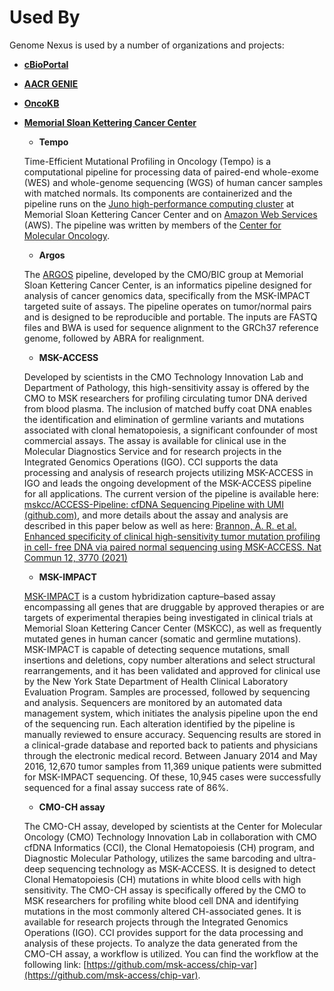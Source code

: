 # Used By

Genome Nexus is used by a number of organizations and projects:

- **[cBioPortal](https://cbioportal.org/)**

- **[AACR GENIE](https://genie.synapse.org/)**

- **[OncoKB](https://www.oncokb.org/)**

- **[Memorial Sloan Kettering Cancer Center](https://mskcc.org/)**
    - **Tempo**
    
    Time-Efficient Mutational Profiling in Oncology (Tempo) is a computational pipeline for processing data of paired-end whole-exome (WES) and whole-genome sequencing (WGS) of human cancer samples with matched normals. Its components are containerized and the pipeline runs on the [Juno high-performance computing cluster](http://mskcchpc.org/display/CLUS/Juno+Cluster+Guide) at Memorial Sloan Kettering Cancer Center and on [Amazon Web Services](https://cmotempo.netlify.app/#:~:text=Amazon%20Web%20Services,opens%20new%20window) (AWS). The pipeline was written by members of the [Center for Molecular Oncology](https://www.mskcc.org/research-programs/molecular-oncology).
    
    - **Argos**
    
    The [ARGOS](https://github.com/mskcc/argos-cwl/) pipeline, developed by the CMO/BIC group at Memorial Sloan Kettering Cancer Center, is an informatics pipeline designed for analysis of cancer genomics data, specifically from the MSK-IMPACT targeted suite of assays. The pipeline operates on tumor/normal pairs and is designed to be reproducible and portable. The inputs are FASTQ files and BWA is used for sequence alignment to the GRCh37 reference genome, followed by ABRA for realignment.
    
    - **MSK-ACCESS**
    
    Developed by scientists in the CMO Technology Innovation Lab and Department of Pathology, this high-sensitivity assay is offered by the CMO to MSK researchers for profiling circulating tumor DNA derived from blood plasma. The inclusion of matched buffy coat DNA enables the identification and elimination of germline variants and mutations associated with clonal hematopoiesis, a significant confounder of most commercial assays. The assay is available for clinical use in the Molecular Diagnostics Service and for research projects in the Integrated Genomics Operations (IGO). CCI supports the data processing and analysis of research projects utilizing MSK-ACCESS in IGO and leads the ongoing development of the MSK-ACCESS pipeline for all applications. The current version of the pipeline is available here: [mskcc/ACCESS-Pipeline: cfDNA Sequencing Pipeline with UMI (github.com)](https://github.com/mskcc/ACCESS-Pipeline), and more details about the assay and analysis are described in this paper below as well as here: [Brannon, A. R. et al. Enhanced specificity of clinical high-sensitivity tumor mutation profiling in cell- free DNA via paired normal sequencing using MSK-ACCESS. Nat Commun 12, 3770 (2021)](https://www.nature.com/articles/s41467-021-24109-5)

    - **MSK-IMPACT**
    
    [MSK-IMPACT](https://www.nature.com/articles/nm.4333) is a custom hybridization capture–based assay encompassing all genes that are druggable by approved therapies or are targets of experimental therapies being investigated in clinical trials at Memorial Sloan Kettering Cancer Center (MSKCC), as well as frequently mutated genes in human cancer (somatic and germline mutations). MSK-IMPACT is capable of detecting sequence mutations, small insertions and deletions, copy number alterations and select structural rearrangements, and it has been validated and approved for clinical use by the New York State Department of Health Clinical Laboratory Evaluation Program. Samples are processed, followed by sequencing and analysis. Sequencers are monitored by an automated data management system, which initiates the analysis pipeline upon the end of the sequencing run. Each alteration identified by the pipeline is manually reviewed to ensure accuracy. Sequencing results are stored in a clinical-grade database and reported back to patients and physicians through the electronic medical record. Between January 2014 and May 2016, 12,670 tumor samples from 11,369 unique patients were submitted for MSK-IMPACT sequencing. Of these, 10,945 cases were successfully sequenced for a final assay success rate of 86%.

    - **CMO-CH assay**
    
    The CMO-CH assay, developed by scientists at the Center for Molecular Oncology (CMO) Technology Innovation Lab in collaboration with CMO cfDNA Informatics (CCI), the Clonal Hematopoiesis (CH) program, and Diagnostic Molecular Pathology, utilizes the same barcoding and ultra-deep sequencing technology as MSK-ACCESS. It is designed to detect Clonal Hematopoiesis (CH) mutations in white blood cells with high sensitivity.
    The CMO-CH assay is specifically offered by the CMO to MSK researchers for profiling white blood cell DNA and identifying mutations in the most commonly altered CH-associated genes. It is available for research projects through the Integrated Genomics Operations (IGO). CCI provides support for the data processing and analysis of these projects.
    To analyze the data generated from the CMO-CH assay, a workflow is utilized. You can find the workflow at the following link: [https://github.com/msk-access/chip-var](https://github.com/msk-access/chip-var).
 
